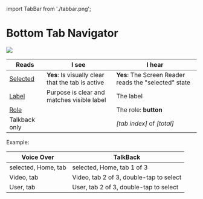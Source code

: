 import TabBar from './tabbar.png';

# Bottom Tab Navigator

<img src={TabBar} className="zoom-me" />

| Reads                                                      | I see                                             | I hear                                                |
| ---------------------------------------------------------- | ------------------------------------------------- | ----------------------------------------------------- |
| [Selected](/guidelines/accessibility-states#aria-selected) | **Yes**: Is visually clear that the tab is active | **Yes**: The Screen Reader reads the "selected" state |
| [Label](/guidelines/accessibility-label)                   | Purpose is clear and matches visible label        | The label                                             |
| [Role](/guidelines/accessibility-role)                     |                                                   | The role: **button**                                  |
| Talkback only                                              |                                                   | _[tab index]_ of _[total]_                            |

Example:

| Voice Over          | TalkBack                                |
| ------------------- | --------------------------------------- |
| selected, Home, tab | selected, Home, tab 1 of 3              |
| Video, tab          | Video, tab 2 of 3, double-tap to select |
| User, tab           | User, tab 2 of 3, double-tap to select  |
